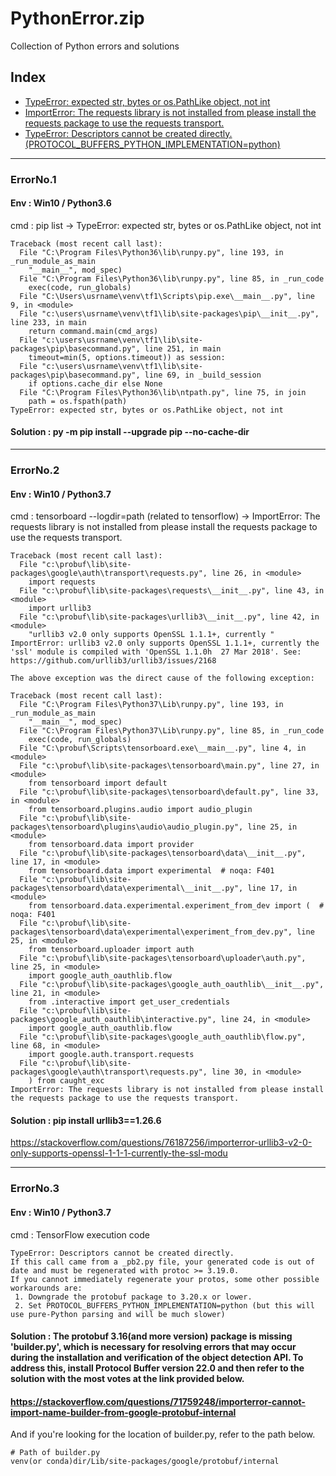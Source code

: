 # PythonError.zip
Collection of Python errors and solutions

## Index
- [TypeError: expected str, bytes or os.PathLike object, not int](#ErrorNo.1) <br>
- [ImportError: The requests library is not installed from please install the requests package to use the requests transport.
](#ErrorNo.2)
- [TypeError: Descriptors cannot be created directly.(PROTOCOL_BUFFERS_PYTHON_IMPLEMENTATION=python)
](#ErrorNo.2)

---------------------------------------------------
### ErrorNo.1 <a id="ErrorNo.1"></a> 
#### Env : Win10 / Python3.6<br>
cmd : pip list -> TypeError: expected str, bytes or os.PathLike object, not int

```
Traceback (most recent call last):
  File "C:\Program Files\Python36\lib\runpy.py", line 193, in _run_module_as_main
    "__main__", mod_spec)
  File "C:\Program Files\Python36\lib\runpy.py", line 85, in _run_code
    exec(code, run_globals)
  File "C:\Users\usrname\venv\tf1\Scripts\pip.exe\__main__.py", line 9, in <module>
  File "c:\users\usrname\venv\tf1\lib\site-packages\pip\__init__.py", line 233, in main
    return command.main(cmd_args)
  File "c:\users\usrname\venv\tf1\lib\site-packages\pip\basecommand.py", line 251, in main
    timeout=min(5, options.timeout)) as session:
  File "c:\users\usrname\venv\tf1\lib\site-packages\pip\basecommand.py", line 69, in _build_session
    if options.cache_dir else None
  File "C:\Program Files\Python36\lib\ntpath.py", line 75, in join
    path = os.fspath(path)
TypeError: expected str, bytes or os.PathLike object, not int
```

#### Solution : py -m pip install --upgrade pip --no-cache-dir

---------------------------------------------------
### ErrorNo.2  <a id="ErrorNo.2"></a>

#### Env : Win10 / Python3.7<br>
cmd : tensorboard --logdir=path (related to tensorflow) -> ImportError: The requests library is not installed from please install the requests package to use the requests transport.

```
Traceback (most recent call last):
  File "c:\probuf\lib\site-packages\google\auth\transport\requests.py", line 26, in <module>
    import requests
  File "c:\probuf\lib\site-packages\requests\__init__.py", line 43, in <module>
    import urllib3
  File "c:\probuf\lib\site-packages\urllib3\__init__.py", line 42, in <module>
    "urllib3 v2.0 only supports OpenSSL 1.1.1+, currently "
ImportError: urllib3 v2.0 only supports OpenSSL 1.1.1+, currently the 'ssl' module is compiled with 'OpenSSL 1.1.0h  27 Mar 2018'. See: https://github.com/urllib3/urllib3/issues/2168

The above exception was the direct cause of the following exception:

Traceback (most recent call last):
  File "C:\Program Files\Python37\Lib\runpy.py", line 193, in _run_module_as_main
    "__main__", mod_spec)
  File "C:\Program Files\Python37\Lib\runpy.py", line 85, in _run_code
    exec(code, run_globals)
  File "C:\probuf\Scripts\tensorboard.exe\__main__.py", line 4, in <module>
  File "c:\probuf\lib\site-packages\tensorboard\main.py", line 27, in <module>
    from tensorboard import default
  File "c:\probuf\lib\site-packages\tensorboard\default.py", line 33, in <module>
    from tensorboard.plugins.audio import audio_plugin
  File "c:\probuf\lib\site-packages\tensorboard\plugins\audio\audio_plugin.py", line 25, in <module>
    from tensorboard.data import provider
  File "c:\probuf\lib\site-packages\tensorboard\data\__init__.py", line 17, in <module>
    from tensorboard.data import experimental  # noqa: F401
  File "c:\probuf\lib\site-packages\tensorboard\data\experimental\__init__.py", line 17, in <module>
    from tensorboard.data.experimental.experiment_from_dev import (  # noqa: F401
  File "c:\probuf\lib\site-packages\tensorboard\data\experimental\experiment_from_dev.py", line 25, in <module>
    from tensorboard.uploader import auth
  File "c:\probuf\lib\site-packages\tensorboard\uploader\auth.py", line 25, in <module>
    import google_auth_oauthlib.flow
  File "c:\probuf\lib\site-packages\google_auth_oauthlib\__init__.py", line 21, in <module>
    from .interactive import get_user_credentials
  File "c:\probuf\lib\site-packages\google_auth_oauthlib\interactive.py", line 24, in <module>
    import google_auth_oauthlib.flow
  File "c:\probuf\lib\site-packages\google_auth_oauthlib\flow.py", line 68, in <module>
    import google.auth.transport.requests
  File "c:\probuf\lib\site-packages\google\auth\transport\requests.py", line 30, in <module>
    ) from caught_exc
ImportError: The requests library is not installed from please install the requests package to use the requests transport.
```

#### Solution : pip install urllib3==1.26.6 <br>
https://stackoverflow.com/questions/76187256/importerror-urllib3-v2-0-only-supports-openssl-1-1-1-currently-the-ssl-modu

---------------------------------------------------
### ErrorNo.3 <a id="ErrorNo.3"></a> 
#### Env : Win10 / Python3.7<br>
cmd : TensorFlow execution code

```
TypeError: Descriptors cannot be created directly.
If this call came from a _pb2.py file, your generated code is out of date and must be regenerated with protoc >= 3.19.0.
If you cannot immediately regenerate your protos, some other possible workarounds are:
 1. Downgrade the protobuf package to 3.20.x or lower.
 2. Set PROTOCOL_BUFFERS_PYTHON_IMPLEMENTATION=python (but this will use pure-Python parsing and will be much slower)
```

#### Solution : The protobuf 3.16(and more version) package is missing 'builder.py', which is necessary for resolving errors that may occur during the installation and verification of the object detection API. To address this, install Protocol Buffer version 22.0 and then refer to the solution with the most votes at the link provided below.
#### https://stackoverflow.com/questions/71759248/importerror-cannot-import-name-builder-from-google-protobuf-internal<br>
And if you're looking for the location of builder.py, refer to the path below.
```
# Path of builder.py
venv(or conda)dir/Lib/site-packages/google/protobuf/internal
```
